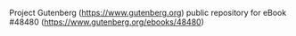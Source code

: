 Project Gutenberg (https://www.gutenberg.org) public repository for eBook #48480 (https://www.gutenberg.org/ebooks/48480)

